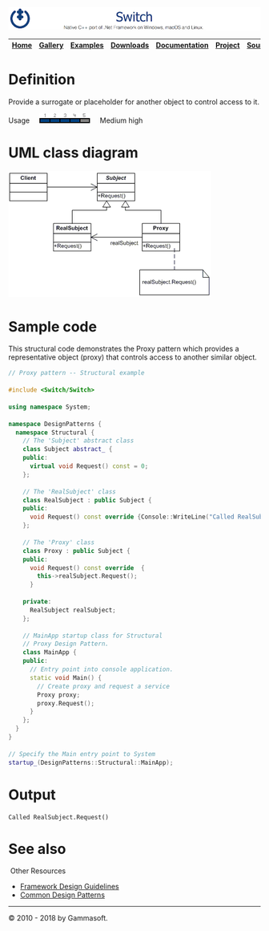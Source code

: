 ![Switch Header](Pictures/SwitchNativeC++port.png)

| [Home](Home.md) | [Gallery](Gallery.md) | [Examples](Examples.md) | [Downloads](Downloads.md) | [Documentation](Documentation.md) | [Project](https://sourceforge.net/projects/switchpro) | [Source](https://github.com/gammasoft71/switch) | [License](License.md) | [Contact](Contact.md) | [Gammasoft](https://gammasoft71.wixsite.com/gammasoft) |
|-----------------|-----------------------|-------------------------|-------------------------|-----------------------------------|-------------------------------------------------------|-------------------------------------------------|-----------------------|-----------------------|---------------------------------------------------------|

# Definition

Provide a surrogate or placeholder for another object to control access to it.

Usage     ![Usage](Pictures/Usage4.png)     Medium high

# UML class diagram

![AbstractFactory](Pictures/DesignPatterns/proxy.gif)

# Sample code

This structural code demonstrates the Proxy pattern which provides a representative object (proxy) that controls access to another similar object.

```c++
// Proxy pattern -- Structural example
 
#include <Switch/Switch>
 
using namespace System;
 
namespace DesignPatterns {
  namespace Structural {
    // The 'Subject' abstract class
    class Subject abstract_ {
    public:
      virtual void Request() const = 0;
    };
    
    // The 'RealSubject' class
    class RealSubject : public Subject {
    public:
      void Request() const override {Console::WriteLine("Called RealSubject.Request()");}
    };
    
    // The 'Proxy' class
    class Proxy : public Subject {
    public:
      void Request() const override  {
        this->realSubject.Request();
      }
 
    private:
      RealSubject realSubject;
    };
    
    // MainApp startup class for Structural
    // Proxy Design Pattern.
    class MainApp {
    public:
      // Entry point into console application.
      static void Main() {
        // Create proxy and request a service
        Proxy proxy;
        proxy.Request();
      }
    };
  }
}
 
// Specify the Main entry point to System
startup_(DesignPatterns::Structural::MainApp);
```

# Output

```
Called RealSubject.Request()
```

# See also
​
Other Resources

* [Framework Design Guidelines](FrameworkDesignGuidelines.md)
* [Common Design Patterns](CommonDesignPatterns.md)

______________________________________________________________________________________________

© 2010 - 2018 by Gammasoft.
